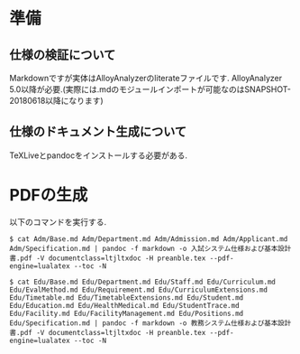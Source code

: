 # 準備

## 仕様の検証について

Markdownですが実体はAlloyAnalyzerのliterateファイルです.
AlloyAnalyzer 5.0以降が必要.(実際には.mdのモジュールインポートが可能なのはSNAPSHOT-20180618以降になります)

## 仕様のドキュメント生成について

TeXLiveとpandocをインストールする必要がある.

# PDFの生成

以下のコマンドを実行する.

```shell
$ cat Adm/Base.md Adm/Department.md Adm/Admission.md Adm/Applicant.md Adm/Specification.md | pandoc -f markdown -o 入試システム仕様および基本設計書.pdf -V documentclass=ltjltxdoc -H preanble.tex --pdf-engine=lualatex --toc -N

$ cat Edu/Base.md Edu/Department.md Edu/Staff.md Edu/Curriculum.md Edu/EvalMethod.md Edu/Requirement.md Edu/CurriculumExtensions.md Edu/Timetable.md Edu/TimetableExtensions.md Edu/Student.md Edu/Education.md Edu/HealthMedical.md Edu/StudentTrace.md Edu/Facility.md Edu/FacilityManagement.md Edu/Positions.md Edu/Specification.md | pandoc -f markdown -o 教務システム仕様および基本設計書.pdf -V documentclass=ltjltxdoc -H preanble.tex --pdf-engine=lualatex --toc -N
```
